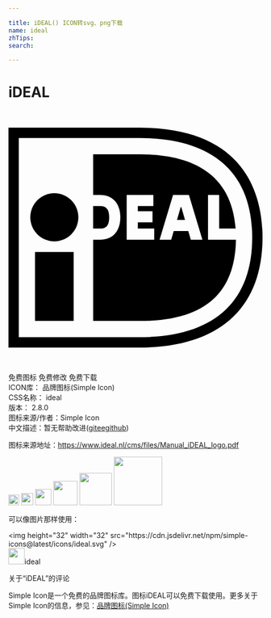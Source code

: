 ```yaml
---

title: iDEAL() ICON转svg、png下载
name: ideal
zhTips: 
search: 

---
```


# iDEAL  <small style="font-size: 60%;font-weight: 100"></small>

<div id="svg" class="svg-wrap">
<svg role="img" viewBox="0 0 24 24" xmlns="http://www.w3.org/2000/svg"><title>iDEAL icon</title><path d="M.975 2.61v18.782h11.411c6.89 0 10.64-3.21 10.64-9.415 0-6.377-4.064-9.367-10.64-9.367H.975zm11.411-.975C22.491 1.635 24 8.115 24 11.977c0 6.7-4.124 10.39-11.614 10.39H0V1.635h12.386z M2.506 13.357h3.653v6.503H2.506z M6.602 10.082a2.27 2.27 0 1 1-4.54 0 2.27 2.27 0 0 1 4.54 0m1.396-1.057v2.12h.65c.45 0 .867-.13.867-1.077 0-.924-.463-1.043-.867-1.043h-.65zm10.85-1.054h1.053v3.174h1.56c-.428-5.758-4.958-7.002-9.074-7.002H7.999v3.83h.65c1.183 0 1.92.803 1.92 2.095 0 1.333-.719 2.129-1.92 2.129h-.65v7.665h4.388c6.692 0 9.021-3.107 9.103-7.665h-2.64V7.97zm-2.93 2.358h.76l-.348-1.195h-.063l-.35 1.195zm-1.643 1.87l1.274-4.228h1.497l1.274 4.227h-1.095l-.239-.818H15.61l-.24.818h-1.095zm-.505-1.054v1.052h-2.603V7.973h2.519v1.052h-1.467v.49h1.387v1.05H12.22v.58h1.55z"/></svg>
</div>
<detail full-name='ideal'></detail>

<div class="detail-page">
<p>
<span><span class="badge-success badge">免费图标</span> <span class="badge-success badge">免费修改</span>  <span class="badge-success badge">免费下载</span> </span>
<br/>
<span>
ICON库：
<span class="badge-secondary badge">品牌图标(Simple Icon)</span> 
</span>
<br/>
<span>
CSS名称：
<span class="badge-secondary badge">ideal</span> 
</span>

<br/>
<span>
版本：
<span class="badge-secondary badge">2.8.0</span> 
</span>
<br/>
<span>图标来源/作者：<span class="badge-light badge">Simple Icon</span></span> 
<br/>
<span class="zh-detail">中文描述：暂无<span class="help-link"><span>帮助改进</span>(<a href="https://gitee.com/liuwave/icon-helper/edit/master/json/brands/ideal.json" target="_blank" rel="noopener noreferrer">gitee</a><a href="https://github.com/liuwave/icon-helper/edit/master/json/brands/ideal.json" target="_blank" rel="noopener noreferrer">github</a></span>)</span><br/>
</p>
</div><div class="description description alert alert-light"><p>图标来源地址：<a href="https://www.ideal.nl/cms/files/Manual_iDEAL_logo.pdf" target="_blank" rel="noopener noreferrer">https://www.ideal.nl/cms/files/Manual_iDEAL_logo.pdf</a></p></div>
<div class="alert alert-dark">
<img height="21" width="21" src="https://cdn.jsdelivr.net/npm/simple-icons@latest/icons/ideal.svg" />
<img height="24" width="24" src="https://cdn.jsdelivr.net/npm/simple-icons@latest/icons/ideal.svg" />
<img height="32" width="32" src="https://cdn.jsdelivr.net/npm/simple-icons@latest/icons/ideal.svg" />
<img height="48" width="48" src="https://cdn.jsdelivr.net/npm/simple-icons@latest/icons/ideal.svg" />
<img height="64" width="64" src="https://cdn.jsdelivr.net/npm/simple-icons@latest/icons/ideal.svg" />
<img height="96" width="96" src="https://cdn.jsdelivr.net/npm/simple-icons@latest/icons/ideal.svg" />

</div>
<div>
  <p>可以像图片那样使用：    
  </p>
  <div class="alert alert-primary" style="font-size: 14px">
    &lt;img height="32" width="32" src="https://cdn.jsdelivr.net/npm/simple-icons@latest/icons/ideal.svg" /&gt;
    <copy-btn content='<img height="32" width="32" src="https://cdn.jsdelivr.net/npm/simple-icons@latest/icons/ideal.svg" />'></copy-btn>
  </div>
  <div class="alert alert-secondary">
    <img height="32" width="32" src="https://cdn.jsdelivr.net/npm/simple-icons@latest/icons/ideal.svg" />ideal
    <copy-btn content="ideal" btn-title="复制图标名称"></copy-btn>
  </div>
</div>

<Vssue title="关于“iDEAL”的评论" >关于“iDEAL”的评论</Vssue>


<div><p>Simple Icon是一个免费的品牌图标库。图标iDEAL可以免费下载使用。更多关于  Simple Icon的信息，参见：<a target="_blank" href="https://iconhelper.cn/brands.html">品牌图标(Simple Icon)</a>
</p></div>
